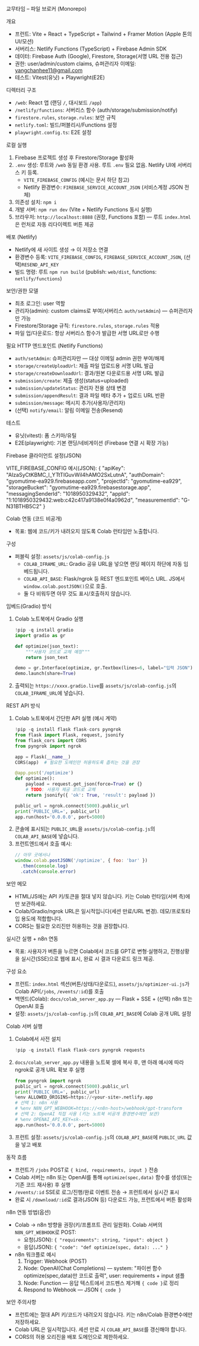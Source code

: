 교무타임 – 파일 브로커 (Monorepo)

개요

- 프런트: Vite + React + TypeScript + Tailwind + Framer Motion (Apple 톤의 UI/모션)
- 서버리스: Netlify Functions (TypeScript) + Firebase Admin SDK
- 데이터: Firebase Auth (Google), Firestore, Storage(서명 URL 전용 접근)
- 권한: user/admin/custom claims, 슈퍼관리자 이메일: yangchanhee11@gmail.com
- 테스트: Vitest(유닛) + Playwright(E2E)

디렉터리 구조

- `/web`: React 앱 (랜딩 `/`, 대시보드 `/app`)
- `/netlify/functions`: 서버리스 함수 (auth/storage/submission/notify)
- `firestore.rules`, `storage.rules`: 보안 규칙
- `netlify.toml`: 빌드/퍼블리시/Functions 설정
- `playwright.config.ts`: E2E 설정

로컬 실행

1) Firebase 프로젝트 생성 후 Firestore/Storage 활성화
2) `.env` 생성: 루트와 `/web` 동일 환경 사용. 루트 `.env` 필요 없음. Netlify UI에 서버리스 키 등록.
   - `VITE_FIREBASE_CONFIG` (예시는 문서 하단 참고)
   - Netlify 환경변수: `FIREBASE_SERVICE_ACCOUNT_JSON` (서비스계정 JSON 전체)
3) 의존성 설치: `npm i`
4) 개발 서버: `npm run dev` (Vite + Netlify Functions 동시 실행)
5) 브라우저: `http://localhost:8888` (권장, Functions 포함) — 루트 `index.html`은 런처로 자동 리다이렉트 버튼 제공

배포 (Netlify)

- Netlify에 새 사이트 생성 → 이 저장소 연결
- 환경변수 등록: `VITE_FIREBASE_CONFIG`, `FIREBASE_SERVICE_ACCOUNT_JSON`, (선택)`RESEND_API_KEY`
- 빌드 명령: 루트 `npm run build` (publish: `web/dist`, functions: `netlify/functions`)

보안/권한 모델

- 최초 로그인: user 역할
- 관리자(admin): custom claims로 부여(서버리스 `auth/setAdmin`) — 슈퍼관리자만 가능
- Firestore/Storage 규칙: `firestore.rules`, `storage.rules` 적용
- 파일 업/다운로드: 항상 서버리스 함수가 발급한 서명 URL로만 수행

필요 HTTP 엔드포인트 (Netlify Functions)

- `auth/setAdmin`: 슈퍼관리자만 — 대상 이메일 admin 권한 부여/해제
- `storage/createUploadUrl`: 제출 파일 업로드용 서명 URL 발급
- `storage/createDownloadUrl`: 결과/원본 다운로드용 서명 URL 발급
- `submission/create`: 제출 생성(status=uploaded)
- `submission/updateStatus`: 관리자 전용 상태 변경
- `submission/appendResult`: 결과 파일 메타 추가 + 업로드 URL 반환
- `submission/message`: 메시지 추가(사용자/관리자)
- (선택) `notify/email`: 알림 이메일 전송(Resend)

테스트

- 유닛(vitest): 폼 스키마/유틸
- E2E(playwright): 기본 랜딩/네비게이션 (Firebase 연결 시 확장 가능)

Firebase 클라이언트 설정(JSON)

VITE_FIREBASE_CONFIG 예시(JSON):
{
  "apiKey": "AIzaSyCtKBMC_l_YTtTIGuvWil4hAMO2SxLutnA",
  "authDomain": "gyomutime-ea929.firebaseapp.com",
  "projectId": "gyomutime-ea929",
  "storageBucket": "gyomutime-ea929.firebasestorage.app",
  "messagingSenderId": "1018950329432",
  "appId": "1:1018950329432:web:c42c417a9138e0f4a0962d",
  "measurementId": "G-N31BTHB5C2"
}

Colab 연동 (코드 비공개)

- 목표: 웹에 코드/키가 내려오지 않도록 Colab 런타임만 노출합니다.

구성

- 퍼블릭 설정: `assets/js/colab-config.js`
  - `COLAB_IFRAME_URL`: Gradio 공유 URL을 넣으면 랜딩 페이지 하단에 자동 임베드됩니다.
  - `COLAB_API_BASE`: Flask/ngrok 등 REST 엔드포인트 베이스 URL. JS에서 `window.colab.postJSON()`으로 호출.
  - 둘 다 비워두면 아무 것도 표시/호출하지 않습니다.

임베드(Gradio) 방식

1) Colab 노트북에서 Gradio 실행
   ```python
   !pip -q install gradio
   import gradio as gr

   def optimize(json_text):
       """사용자 코드로 교체 예정"""
       return json_text

   demo = gr.Interface(optimize, gr.Textbox(lines=6, label="입력 JSON"), gr.Textbox(label="결과"))
   demo.launch(share=True)
   ```
2) 출력되는 `https://xxxx.gradio.live`를 `assets/js/colab-config.js`의 `COLAB_IFRAME_URL`에 넣습니다.

REST API 방식

1) Colab 노트북에서 간단한 API 실행 (예시 계약)
   ```python
   !pip -q install flask flask-cors pyngrok
   from flask import Flask, request, jsonify
   from flask_cors import CORS
   from pyngrok import ngrok

   app = Flask(__name__)
   CORS(app)  # 필요한 도메인만 허용하도록 좁히는 것을 권장

   @app.post('/optimize')
   def optimize():
       payload = request.get_json(force=True) or {}
       # TODO: 사용자 제공 코드로 교체
       return jsonify({ 'ok': True, 'result': payload })

   public_url = ngrok.connect(5000).public_url
   print('PUBLIC_URL=', public_url)
   app.run(host='0.0.0.0', port=5000)
   ```
2) 콘솔에 표시되는 `PUBLIC_URL`을 `assets/js/colab-config.js`의 `COLAB_API_BASE`에 넣습니다.
3) 프런트엔드에서 호출 예시:
   ```js
   // 아무 곳에서나
   window.colab.postJSON('/optimize', { foo: 'bar' })
     .then(console.log)
     .catch(console.error)
   ```

보안 메모

- HTML/JS에는 API 키/토큰을 절대 넣지 않습니다. 키는 Colab 런타임(서버 측)에만 보관하세요.
- Colab/Gradio/ngrok URL은 일시적입니다(세션 만료/URL 변경). 데모/프로토타입 용도에 적합합니다.
- CORS는 필요한 오리진만 허용하는 것을 권장합니다.

실시간 실행 + n8n 연동

- 목표: 사용자가 버튼을 누르면 Colab에서 코드를 GPT로 변형·실행하고, 진행상황을 실시간(SSE)으로 웹에 표시, 완료 시 결과 다운로드 링크 제공.

구성 요소

- 프런트: `index.html` 섹션(버튼/상태/다운로드), `assets/js/optimizer-ui.js`가 Colab API(`/jobs`, `/events/:id`)를 호출
- 백엔드(Colab): `docs/colab_server_app.py` — Flask + SSE + (선택) n8n 또는 OpenAI 호출
- 설정: `assets/js/colab-config.js`의 `COLAB_API_BASE`에 Colab 공개 URL 설정

Colab 서버 실행

1) Colab에서 사전 설치
   ```python
   !pip -q install flask flask-cors pyngrok requests
   ```
2) `docs/colab_server_app.py` 내용을 노트북 셀에 복사 후, 맨 아래 예시에 따라 ngrok로 공개 URL 확보 후 실행
   ```python
   from pyngrok import ngrok
   public_url = ngrok.connect(5000).public_url
   print('PUBLIC_URL=', public_url)
   %env ALLOWED_ORIGINS=https://<your-site>.netlify.app
   # 선택 1: n8n 사용
   # %env N8N_GPT_WEBHOOK=https://<n8n-host>/webhook/gpt-transform
   # 선택 2: OpenAI 직접 사용 (키는 노트북 비공개 환경변수에만 보관)
   # %env OPENAI_API_KEY=sk-...
   app.run(host='0.0.0.0', port=5000)
   ```
3) 프런트 설정: `assets/js/colab-config.js`의 `COLAB_API_BASE`에 `PUBLIC_URL` 값을 넣고 배포

동작 흐름

- 프런트가 `/jobs` POST로 `{ kind, requirements, input }` 전송
- Colab 서버는 n8n 또는 OpenAI를 통해 `optimize(spec,data)` 함수를 생성(또는 기존 코드 재사용) 후 실행
- `/events/:id` SSE로 로그/진행/완료 이벤트 전송 → 프런트에서 실시간 표시
- 완료 시 `/download/:id`로 결과(JSON 등) 다운로드 가능, 프런트에서 버튼 활성화

n8n 연동 방법(옵션)

- Colab → n8n 방향을 권장(키/프롬프트 관리 일원화). Colab 서버의 `N8N_GPT_WEBHOOK`로 POST:
  - 요청(JSON): `{ "requirements": string, "input": object }`
  - 응답(JSON): `{ "code": "def optimize(spec, data): ..." }`
- n8n 워크플로 예시
  1) Trigger: Webhook (POST)
  2) Node: OpenAI(Chat Completions) — system: "파이썬 함수 optimize(spec,data)만 코드로 출력", user: requirements + input 샘플
  3) Node: Function — 응답 텍스트에서 코드펜스 제거해 `{ code }`로 정리
  4) Respond to Webhook — JSON `{ code }`

보안 주의사항

- 프런트에는 절대 API 키/코드가 내려오지 않습니다. 키는 n8n/Colab 환경변수에만 저장하세요.
- Colab URL은 일시적입니다. 세션 만료 시 `COLAB_API_BASE`를 갱신해야 합니다.
- CORS의 허용 오리진을 배포 도메인으로 제한하세요.
